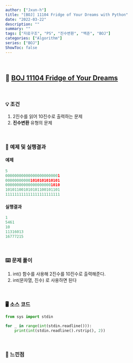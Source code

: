 ```yaml
---
author: ["Jxun-h"]
title: "[BOJ] 11104 Fridge of Your Dreams with Python"
date: "2022-03-22"
description: ""
summary: ""
tags: ["자료구조", "PS", "진수변환", "백준", "BOJ"]
categories: ["Algorithm"]
series: ["BOJ"]
ShowToc: false
---
```


<br>

## 📌 <a href="https://www.acmicpc.net/problem/11104" target="_blank">BOJ 11104 Fridge of Your Dreams</a>

<br>

### 💡 조건

1.  2진수를 읽어 10진수로 출력하는 문제
2.  **진수변환** 유형의 문제

<br>

### 🔖 예제 및 실행결과

#### 예제

```py
5
000000000000000000000001
000000000001010101010101
000000000000000000001010
101011001010101100101101
111111111111111111111111
```

#### 실행결과

```py
1
5461
10
11316013
16777215
```

<br>

### ⌨️ 문제 풀이

1.  int() 함수를 사용해 2진수를 10진수로 출력해준다.
2.  int(문자열, 진수) 로 사용하면 된다

<br>

### 🖥 소스 코드

```py
from sys import stdin

for _ in range(int(stdin.readline())):
    print(int(stdin.readline().rstrip(), 2))
```

<br>

### 💾 느낀점